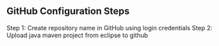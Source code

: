GitHub Configuration Steps
-----------------------------

Step 1: Create repository name in GitHub using login credentials
Step 2: Upload java maven project from eclipse to github
